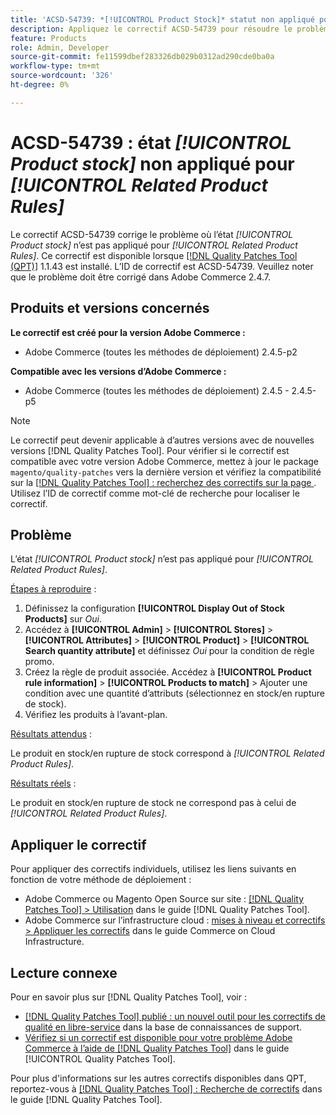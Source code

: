 ```yaml
---
title: 'ACSD-54739: *[!UICONTROL Product Stock]* statut non appliqué pour *[!UICONTROL Related Product Rules]*'
description: Appliquez le correctif ACSD-54739 pour résoudre le problème Adobe Commerce où l’état *[!UICONTROL Product Stock]* n’est pas appliqué pour *[!UICONTROL Related Product Rules]*.
feature: Products
role: Admin, Developer
source-git-commit: fe11599dbef283326db029b0312ad290cde0ba0a
workflow-type: tm+mt
source-wordcount: '326'
ht-degree: 0%

---
```


# ACSD-54739 : état *[!UICONTROL Product stock]* non appliqué pour *[!UICONTROL Related Product Rules]*

Le correctif ACSD-54739 corrige le problème où l’état *[!UICONTROL Product stock]* n’est pas appliqué pour *[!UICONTROL Related Product Rules]*. Ce correctif est disponible lorsque [[!DNL Quality Patches Tool (QPT)]](https://experienceleague.adobe.com/fr/docs/commerce-knowledge-base/kb/announcements/commerce-announcements/magento-quality-patches-released-new-tool-to-self-serve-quality-patches) 1.1.43 est installé. L’ID de correctif est ACSD-54739. Veuillez noter que le problème doit être corrigé dans Adobe Commerce 2.4.7.

## Produits et versions concernés

**Le correctif est créé pour la version Adobe Commerce :**

* Adobe Commerce (toutes les méthodes de déploiement) 2.4.5-p2

**Compatible avec les versions d’Adobe Commerce :**

* Adobe Commerce (toutes les méthodes de déploiement) 2.4.5 - 2.4.5-p5

>[!NOTE]
>
>Le correctif peut devenir applicable à d’autres versions avec de nouvelles versions [!DNL Quality Patches Tool]. Pour vérifier si le correctif est compatible avec votre version Adobe Commerce, mettez à jour le package `magento/quality-patches` vers la dernière version et vérifiez la compatibilité sur la [[!DNL Quality Patches Tool] : recherchez des correctifs sur la page ](https://experienceleague.adobe.com/tools/commerce-quality-patches/index.html?lang=fr). Utilisez l’ID de correctif comme mot-clé de recherche pour localiser le correctif.

## Problème

L’état *[!UICONTROL Product stock]* n’est pas appliqué pour *[!UICONTROL Related Product Rules]*.

<u>Étapes à reproduire</u> :

1. Définissez la configuration **[!UICONTROL Display Out of Stock Products]** sur *Oui*.
1. Accédez à **[!UICONTROL Admin]** > **[!UICONTROL Stores]** > **[!UICONTROL Attributes]** > **[!UICONTROL Product]** > **[!UICONTROL Search quantity attribute]** et définissez *Oui* pour la condition de règle promo.
1. Créez la règle de produit associée. Accédez à **[!UICONTROL Product rule information]** > **[!UICONTROL Products to match]** > Ajouter une condition avec une quantité d’attributs (sélectionnez en stock/en rupture de stock).
1. Vérifiez les produits à l’avant-plan.

<u>Résultats attendus</u> :

Le produit en stock/en rupture de stock correspond à *[!UICONTROL Related Product Rules]*.

<u>Résultats réels</u> :

Le produit en stock/en rupture de stock ne correspond pas à celui de *[!UICONTROL Related Product Rules]*.

## Appliquer le correctif

Pour appliquer des correctifs individuels, utilisez les liens suivants en fonction de votre méthode de déploiement :

* Adobe Commerce ou Magento Open Source sur site : [[!DNL Quality Patches Tool] > Utilisation](/help/tools/quality-patches-tool/usage.md) dans le guide [!DNL Quality Patches Tool].
* Adobe Commerce sur l’infrastructure cloud : [mises à niveau et correctifs > Appliquer les correctifs](https://experienceleague.adobe.com/docs/commerce-cloud-service/user-guide/develop/upgrade/apply-patches.html?lang=fr) dans le guide Commerce on Cloud Infrastructure.

## Lecture connexe

Pour en savoir plus sur [!DNL Quality Patches Tool], voir :

* [[!DNL Quality Patches Tool] publié : un nouvel outil pour les correctifs de qualité en libre-service](https://experienceleague.adobe.com/fr/docs/commerce-knowledge-base/kb/announcements/commerce-announcements/magento-quality-patches-released-new-tool-to-self-serve-quality-patches) dans la base de connaissances de support.
* [Vérifiez si un correctif est disponible pour votre problème Adobe Commerce à l’aide de  [!DNL Quality Patches Tool]](/help/tools/quality-patches-tool/patches-available-in-qpt/check-patch-for-magento-issue-with-magento-quality-patches.md) dans le guide [!UICONTROL Quality Patches Tool].


Pour plus d&#39;informations sur les autres correctifs disponibles dans QPT, reportez-vous à [[!DNL Quality Patches Tool] : Recherche de correctifs](https://experienceleague.adobe.com/tools/commerce-quality-patches/index.html?lang=fr) dans le guide [!DNL Quality Patches Tool].
